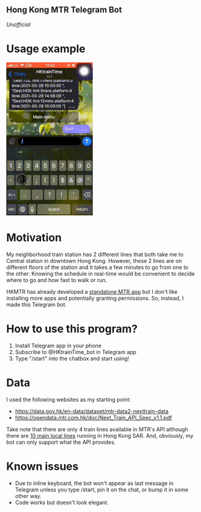 Hong Kong MTR Telegram Bot
--------------------------
*Unofficial*

# Usage example
![HKTraintime intro gif](gif/Traintime.gif)

# Motivation
My neighborhood train station has 2 different lines that both take me to Central station in downtown Hong Kong.
However, these 2 lines are on different floors of the station and it takes a few minutes to go from one to the other.
Knowing the schedule in real-time would be convenient to decide where to go and how fast to walk or run.

HKMTR has already developed a [standalone MTR app](http://www.mtr.com.hk/mtrmobile/en/)
but I don't like installing more apps and potentially granting permissions.
So, instead, I made this Telegram bot.

# How to use this program?
1) Install Telegram app in your phone
2) Subscribe to @HKtrainTime_bot in Telegram app
3) Type "/start" into the chatbox and start using!

# Data
I used the following websites as my starting point:
* https://data.gov.hk/en-data/dataset/mtr-data2-nexttrain-data
* https://opendata.mtr.com.hk/doc/Next_Train_API_Spec_v1.1.pdf

Take note that there are only 4 train lines available in MTR's API although there are [10 main local lines](http://www.mtr.com.hk/en/customer/services/system_map.html)
running in Hong Kong SAR.
And, obviously, my bot can only support what the API provides.

# Known issues
* Due to inline keyboard, the bot won't appear as last message in Telegram unless you type /start, pin it on the chat, or bump it in some other way.
* Code works but doesn't look elegant.
